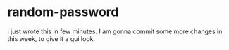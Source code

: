 # random-password
i just wrote this in few minutes. I am gonna commit some more changes in this week, to give it a gui look.
